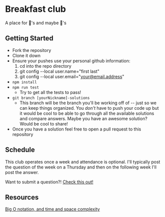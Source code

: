 # Breakfast club

A place for 🍩's and maybe 🍰's

## Getting Started

- Fork the repository
- Clone it down
- Ensure your pushes use your personal github information:
  1. cd into the repo directory
  1. git config --local user.name="first last"
  1. git config --local user.email="your@email.address"
- `npm install`
- `npm run test`
  - Try to get all the tests to pass!
- `git branch [yourNickname]-solutions`
  - This branch will be the branch you'll be working off of -- just so we can keep things organized. You *don't* have to push your code up but it would be cool to be able to go through all the available solutions and compare answers. Maybe you have an awesome solution? Would be cool to share!
- Once you have a solution feel free to open a pull request to this repository

## Schedule

This club operates once a week and attendance is optional. I'll typically post the question of the week on a Thursday and then on the following week I'll post the answer.

Want to submit a question?! [Check this out!](https://github.com/jasonly/breakfast-club/issues/9)

## Resources

[Big O notation, and time and space complexity](https://www.interviewcake.com/article/javascript/big-o-notation-time-and-space-complexity)
